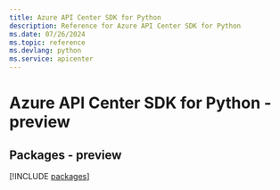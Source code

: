 ```yaml
---
title: Azure API Center SDK for Python
description: Reference for Azure API Center SDK for Python
ms.date: 07/26/2024
ms.topic: reference
ms.devlang: python
ms.service: apicenter
---
```

# Azure API Center SDK for Python - preview
## Packages - preview
[!INCLUDE [packages](api-center-index.md)]